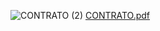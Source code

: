 ![CONTRATO (2)](https://user-images.githubusercontent.com/99413772/167761305-cd9d4aaf-7ab0-43cd-9478-e6903a4aa0d5.jpg)
[CONTRATO.pdf](https://github.com/daisynaranjo/Sprint-el-coraz-n-de-SCRUM/files/8603266/CONTRATO.pdf)
